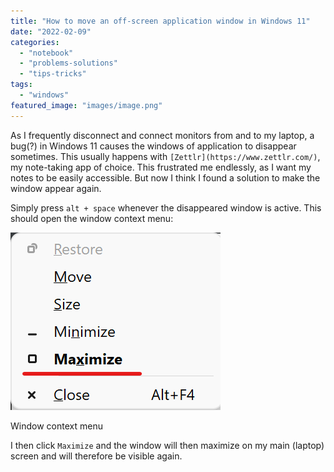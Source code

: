 ```yaml
---
title: "How to move an off-screen application window in Windows 11"
date: "2022-02-09"
categories: 
  - "notebook"
  - "problems-solutions"
  - "tips-tricks"
tags: 
  - "windows"
featured_image: "images/image.png"
---
```


As I frequently disconnect and connect monitors from and to my laptop, a bug(?) in Windows 11 causes the windows of application to disappear sometimes. This usually happens with `[Zettlr](https://www.zettlr.com/)`, my note-taking app of choice. This frustrated me endlessly, as I want my notes to be easily accessible. But now I think I found a solution to make the window appear again.

Simply press `alt + space` whenever the disappeared window is active. This should open the window context menu:

![](images/image.png)

Window context menu

I then click `Maximize` and the window will then maximize on my main (laptop) screen and will therefore be visible again.
